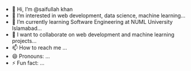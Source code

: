 - 👋 Hi, I’m @saifullah khan
- 👀 I’m interested in web development, data science, machine learning...
- 🌱 I’m currently learning Software Engineering at NUML University Islamabad...
- 💞️ I want to collaborate on web development and machine learning projects...
- 📫 How to reach me ...
- 😄 Pronouns: ...
- ⚡ Fun fact: ...

<!---
saifkhan16137/saifkhan16137 is a ✨ special ✨ repository because its `README.md` (this file) appears on your GitHub profile.
You can click the Preview link to take a look at your changes.
--->
